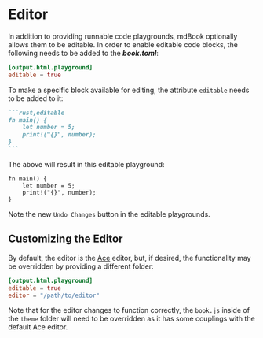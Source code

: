# Editor

In addition to providing runnable code playgrounds, mdBook optionally allows them
to be editable. In order to enable editable code blocks, the following needs to
be added to the ***book.toml***:

```toml
[output.html.playground]
editable = true
```

To make a specific block available for editing, the attribute `editable` needs
to be added to it:

~~~markdown
```rust,editable
fn main() {
    let number = 5;
    print!("{}", number);
}
```
~~~

The above will result in this editable playground:

```rust,editable
fn main() {
    let number = 5;
    print!("{}", number);
}
```

Note the new `Undo Changes` button in the editable playgrounds.

## Customizing the Editor

By default, the editor is the [Ace](https://ace.c9.io/) editor, but, if desired,
the functionality may be overridden by providing a different folder:

```toml
[output.html.playground]
editable = true
editor = "/path/to/editor"
```

Note that for the editor changes to function correctly, the `book.js` inside of
the `theme` folder will need to be overridden as it has some couplings with the
default Ace editor.
